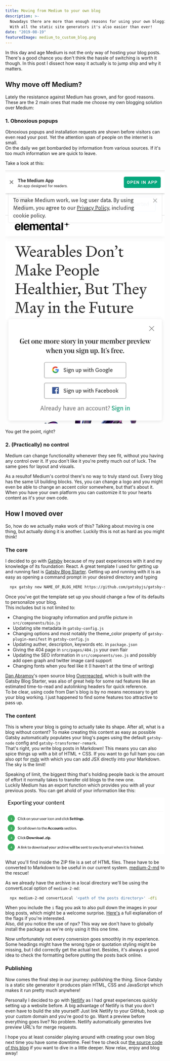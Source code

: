 ```yaml
---
title: Moving from Medium to your own blog
description: >-
  Nowadays there are more than enough reasons for using your own blogging platform.
  With all the static site generators it's also easier than ever!
date: "2019-08-19"
featuredImage: medium_to_custom_blog.png
---
```


In this day and age Medium is not the only way of hosting your blog posts.  
There's a good chance you don't think the hassle of switching is worth it though.
In this post I dissect how easy it actually is to jump ship and why it matters.

## Why move off Medium?

Lately the resistance against Medium has grown, and for good reasons.  
These are the 2 main ones that made me choose my own blogging solution over Medium:

### 1. Obnoxious popups

Obnoxious popups and installation requests are shown before visitors can even read your post.
Yet the attention span of people on the internet is small.  
On the daily we get bombarded by information from various sources.
If it's too much information we are quick to leave.

Take a look at this:

![Medium popups on a mobile device](./mobile_medium_popups.jpg)

You get the point, right?

### 2. (Practically) no control

Medium can change functionality whenever they see fit, without you having any control over it.
If you don't like it you're pretty much out of luck. The same goes for layout and visuals.

As a resultof Medium's control there's no way to truly stand out. Every blog has the same UI building blocks.
Yes, you can change a logo and you might even be able to change an accent color somewhere, but that's about it.
When you have your own platform you can customize it to your hearts content as it's your own code.

## How I moved over

So, how do we actually make work of this? Talking about moving is one thing, but actually doing it is another.
Luckily this is not as hard as you might think!

### The core

I decided to go with [Gatsby](https://www.gatsbyjs.org/) because of my past experiences with it and my knowledge of its foundation: React.
A great template I used for getting up and running fast is [Gatsby Blog Starter](https://github.com/gatsbyjs/gatsby-starter-blog).
Getting up and running with it is as easy as opening a command prompt in your desired directory and typing

```bash
  npx gatsby new NAME_OF_BLOG_HERE https://github.com/gatsbyjs/gatsby-starter-blog
```

Once you've got the template set up you should change a few of its defaults to personalize your blog.  
This includes but is not limited to:

- Changing the biography information and profile picture in `src/components/bio.js`
- Updating site metadata in `gatsby-config.js`
- Changing options and most notably the theme_color property of `gatsby-plugin-manifest` in `gatsby-config.js`
- Updating auther, description, keywords etc. in `package.json`
- Giving the 404 page in `src/pages/404.js` your own flair
- Updating the SEO information in `src/components/seo.js` and possibly add open graph and twitter image card support
- Changing fonts when you feel like it (I haven't at the time of writing)

[Dan Abramov](https://twitter.com/dan_abramov?lang=en)'s open source blog [Overreacted](https://overreacted.io/), which is built with the Gatsby Blog Starter, was also of great help for some rad features like an estimated time-to-read and autolinking headers for quick reference.  
To be clear, using code from Dan's blog is by no means necessary to get your blog working.
I just happened to find some features too attractive to pass up.

### The content

This is where your blog is going to actually take its shape. After all, what is a blog without content?
To make creating this content as easy as possible Gatsby automatically populates your blog's pages using the default `gatsby-node` config and `gatsby-transformer-remark`.  
That's right, you write blog posts in Markdown! This means you can also spice things up with a bit of HTML + CSS.
If you want to go full ham you can also opt for [mdx](https://mdxjs.com/) with which you can add JSX directly into your Markdown.  
The sky is the limit!

Speaking of limit, the biggest thing that's holding people back is the amount of effort it normally takes to transfer old blogs to the new one.  
Luckily Medium has an export function which provides you with all your previous posts.
You can get ahold of your information like this:

![How to export your Medium information](./medium_export.png)

What you'll find inside the ZIP file is a set of HTML files. These have to be converted to Markdown to be useful in our current system.
[medium-2-md](https://github.com/gautamdhameja/medium-2-md) to the rescue!

As we already have the archive in a local directory we'll be using the convertLocal option of `medium-2-md`:

```bash
  npx medium-2-md convertLocal '<path of the posts directory>' -dfi
```

When you include the `i` flag you ask to also pull down the images in your blog posts, which might be a welcome surprise.
[Here's](https://github.com/gautamdhameja/medium-2-md#optional-flags) a full explanation of the flags if you're interested.  
Also, did you notice the use of npx? This way we don't have to globally install the package as we're only using it this one time.

Now unfortunately not every conversion goes smoothly in my experience. Some headings might have the wrong type or quotation styling might be missing, but I did correctly get the actual text. Besides, it's always a good idea to check the formatting before putting the posts back online.

### Publishing

Now comes the final step in our journey: publishing the thing.
Since Gatsby is a static site generator it produces plain HTML, CSS and JavaScript which makes it run pretty much anywhere!

Personally I decided to go with [Netlify](https://www.netlify.com/) as I had great experiences quickly setting up a website before.
A big advantage of Netlify is that you don't even have to build the site yourself! Just link Netlify to your GitHub, hook up your custom domain and you're good to go. Want a preview before everything goes live? No problem. Netlify automatically generates live preview URL's for merge requests.

I hope you at least consider playing around with creating your own blog next time you have some downtime.
Feel free to check out [the source code of this blog](https://github.com/martijnvos/martijnvos.dev/) if you want to dive in a little deeper.
Now relax, enjoy and blog away!
